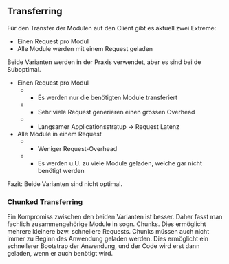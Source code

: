 ## Transferring

Für den Transfer der Modulen auf den Client gibt es aktuell zwei Extreme:

* Einen Request pro Modul
* Alle Module werden mit einem Request geladen

Beide Varianten werden in der Praxis verwendet, aber es sind bei de Suboptimal.

* Einen Request pro Modul
  * + Es werden nur die benötigten Module transferiert
  * - Sehr viele Request generieren einen grossen Overhead
  * - Langsamer Applicationsstratup -> Request Latenz
* Alle Module in einem Request
  * + Weniger Request-Overhead
  * - Es werden u.U. zu viele Module geladen, welche gar nicht benötigt werden

Fazit: Beide Varianten sind nicht optimal.

### Chunked Transferring
Ein Kompromiss zwischen den beiden Varianten ist besser. Daher fasst man fachlich zusammengehörige Module in sogn. Chunks. Dies ermöglicht mehrere kleinere bzw. schnellere Requests. Chunks müssen auch nicht immer zu Beginn des Anwendung geladen werden. Dies ermöglicht ein schnellerer Bootstrap der Anwendung, und der Code wird erst dann geladen, wenn er auch benötigt wird.

